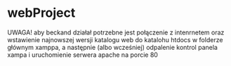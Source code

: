 # webProject

UWAGA! aby beckand działał potrzebne jest połączenie z intenrnetem oraz wstawienie najnowszej wersji katalogu web do katalohu htdocs w folderze głównym xamppa, a następnie (albo wcześniej) odpalenie kontrol panela xampa i uruchomienie serwera apache na porcie 80 
